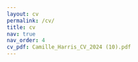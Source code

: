 ```yaml
---
layout: cv
permalink: /cv/
title: cv
nav: true
nav_order: 4
cv_pdf: Camille_Harris_CV_2024 (10).pdf
---
```

